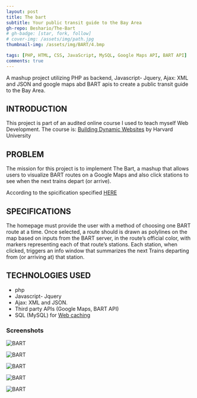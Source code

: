 ```yaml
---
layout: post
title: The bart
subtitle: Your public transit guide to the Bay Area
gh-repo: Beshario/The-Bart
# gh-badge: [star, fork, follow]
# cover-img: /assets/img/path.jpg
thumbnail-img: /assets/img/BART/4.bmp

tags: [PHP, HTML, CSS, JavaScript, MySQL, Google Maps API, BART API]
comments: true
---
```

A mashup project utilizing PHP as backend, Javascript- Jquery, Ajax: XML and JSON and google maps abd BART apis to create a public transit guide to the Bay Area. 

## INTRODUCTION
This project is part of an audited online course I used to teach myself Web Development. The course is: [Building Dynamic Websites](http://cs75.tv/2012/summer/) by Harvard University

## PROBLEM
The mission for this project is to implement The Bart, a mashup that allows users to visualize BART routes on a Google Maps and also click stations to see when the next trains depart (or arrive).

According to the spicification specified [HERE](http://cdn.cs75.net/2012/summer/projects/2/project2.pdf)

## SPECIFICATIONS
The homepage must provide the user with a method of choosing one BART route at a time. Once selected, a route should is drawn as polylines on the map based on inputs from the BART server, in the route’s official color, with markers representing each of that route’s stations. Each station, when clicked, triggers an info window that summarizes the next Trains departing from (or arriving at) that station.

## TECHNOLOGIES USED

*	php
*	Javascript- Jquery
*	Ajax: XML and JSON.
*	Third party APIs (Google Maps, BART API)
*	SQL (MySQL) for [Web caching](https://en.wikipedia.org/wiki/Web_cache)

### Screenshots

![BART](/assets/img/BART/0.bmp)

![BART](/assets/img/BART/1.bmp)

![BART](/assets/img/BART/2.bmp)

![BART](/assets/img/BART/3.bmp)

![BART](/assets/img/BART/4.bmp)
